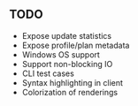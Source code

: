 TODO
----

* Expose update statistics
* Expose profile/plan metadata
* Windows OS support
* Support non-blocking IO
* CLI test cases
* Syntax highlighting in client
* Colorization of renderings

